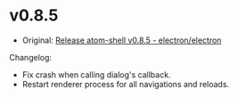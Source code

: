 # v0.8.5

* Original: [Release atom-shell v0.8.5 - electron/electron](https://github.com/electron/electron/releases/tag/v0.8.5)

Changelog:

* Fix crash when calling dialog's callback.
* Restart renderer process for all navigations and reloads.
